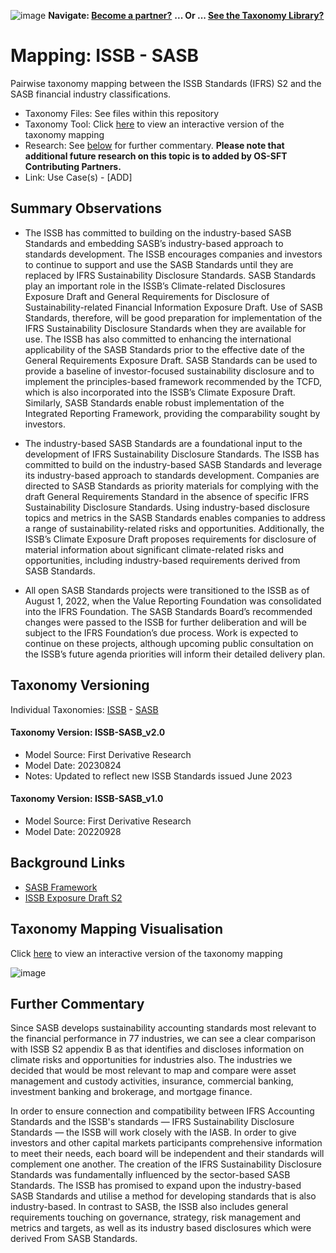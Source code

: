 ![image](https://user-images.githubusercontent.com/112073913/188821900-0c411acf-fbdd-4163-adc9-3ba4e2be78df.png)
**Navigate: [Become a partner?](https://github.com/OS-SFT/06-COLLABORATORS-PARTNERS)**
**... Or ... [See the Taxonomy Library?](https://github.com/orgs/OS-SFT/projects/2)**

# Mapping: ISSB - SASB

Pairwise taxonomy mapping between the ISSB Standards (IFRS) S2 and the SASB financial industry classifications.
- Taxonomy Files: See files within this repository
- Taxonomy Tool: Click [here](https://os-sft.solidatus.com/viewer/share/0xCzxhH27q9gl5YntroWjgCjpW561RMb) to view an interactive version of the taxonomy mapping
- Research: See [below](https://github.com/OS-SFT/Taxonomy-Mappings-Library/tree/main/Taxonomy%20Mappings%20-%20Double/ISSB%20-%20SASB#further-commentary) for further commentary. **Please note that additional future research on this topic is to added by OS-SFT Contributing Partners.**
- Link: Use Case(s) - [ADD]

## Summary Observations

* The ISSB has committed to building on the industry-based SASB Standards and embedding SASB’s industry-based approach to standards development. The ISSB encourages companies and investors to continue to support and use the SASB Standards until they are replaced by IFRS Sustainability Disclosure Standards. SASB Standards play an important role in the ISSB’s Climate-related Disclosures Exposure Draft and General Requirements for Disclosure of Sustainability-related Financial Information Exposure Draft. Use of SASB Standards, therefore, will be good preparation for implementation of the IFRS Sustainability Disclosure Standards when they are available for use.
The ISSB has also committed to enhancing the international applicability of the SASB Standards prior to the effective date of the General Requirements Exposure Draft.
SASB Standards can be used to provide a baseline of investor-focused sustainability disclosure and to implement the principles-based framework recommended by the TCFD, which is also incorporated into the ISSB’s Climate Exposure Draft. Similarly, SASB Standards enable robust implementation of the Integrated Reporting Framework, providing the comparability sought by investors.

* The industry-based SASB Standards are a foundational input to the development of IFRS Sustainability Disclosure Standards. The ISSB has committed to build on the industry-based SASB Standards and leverage its industry-based approach to standards development.
Companies are directed to SASB Standards as priority materials for complying with the draft General Requirements Standard in the absence of specific IFRS Sustainability Disclosure Standards. Using industry-based disclosure topics and metrics in the SASB Standards enables companies to address a range of sustainability-related risks and opportunities.
Additionally, the ISSB’s Climate Exposure Draft proposes requirements for disclosure of material information about significant climate-related risks and opportunities, including industry-based requirements derived from SASB Standards.

* All open SASB Standards projects were transitioned to the ISSB as of August 1, 2022, when the Value Reporting Foundation was consolidated into the IFRS Foundation. The SASB Standards Board’s recommended changes were passed to the ISSB for further deliberation and will be subject to the IFRS Foundation’s due process.
Work is expected to continue on these projects, although upcoming public consultation on the ISSB’s future agenda priorities will inform their detailed delivery plan.

## Taxonomy Versioning

Individual Taxonomies: [ISSB](https://github.com/OS-SFT/Taxonomy-Mappings-Library/tree/main/Single%20Taxonomies/ISSB) - [SASB](https://github.com/OS-SFT/Taxonomy-Mappings-Library/tree/main/Single%20Taxonomies/SASB)

#### Taxonomy Version: ISSB-SASB_v2.0
- Model Source: First Derivative Research
- Model Date: 20230824
- Notes: Updated to reflect new ISSB Standards issued June 2023

#### Taxonomy Version: ISSB-SASB_v1.0
- Model Source: First Derivative Research
- Model Date: 20220928

## Background Links

 - [SASB Framework](https://www.sasb.org/standards/download/?lang=en-us)
 - [ISSB Exposure Draft S2](https://www.ifrs.org/content/dam/ifrs/project/climate-related-disclosures/issb-exposure-draft-2022-2-climate-related-disclosures.pdf)

## Taxonomy Mapping Visualisation

Click [here](https://os-sft.solidatus.com/viewer/share/0xCzxhH27q9gl5YntroWjgCjpW561RMb) to view an interactive version of the taxonomy mapping

![image](https://github.com/OS-SFT/Taxonomy-Mappings-Library/assets/112079442/e7b8b3f5-a5f8-41fe-be9e-5a188549d2ce)

## Further Commentary

Since SASB develops sustainability accounting standards most relevant to the financial performance in 77 industries, we can see a clear comparison with ISSB S2 appendix B as that identifies and discloses information on climate risks and opportunities for industries also. The industries we decided that would be most relevant to map and compare were asset management and custody activities, insurance, commercial banking, investment banking and brokerage, and mortgage finance. 

In order to ensure connection and compatibility between IFRS Accounting Standards and the ISSB's standards — IFRS Sustainability Disclosure Standards — the ISSB will work closely with the IASB. In order to give investors and other capital markets participants comprehensive information to meet their needs, each board will be independent and their standards will complement one another. The creation of the IFRS Sustainability Disclosure Standards was fundamentally influenced by the sector-based SASB Standards. The ISSB has promised to expand upon the industry-based SASB Standards and utilise a method for developing standards that is also industry-based.
In contrast to SASB, the ISSB also includes general requirements touching on governance, strategy, risk management and metrics and targets, as well as its industry based disclosures which were derived From SASB Standards.
